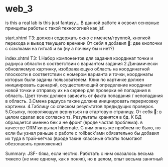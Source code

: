 # web_3
is this a real lab is this just fantasy...
В данной работе я освоил основные принципы работы с такой технологией как jsf.

start.xhtml
ТЗ: должен содержать окно с именем/группой, кнопкой перехода и вывод текущего времени
От себя я добавил 👀: две кнопочки с ссылками на гитхаб и вк (ну а почему бы и нет?)

index.xhtml
ТЗ:         1.Набор компонентов для задания координат точки и радиуса области в соответствии с вариантом задания
            2.Динамически обновляемую картинку, изображающую область на координатной плоскости в соответствии с номером варианта и точки, 
            координаты которых были заданы пользователем. Клик по картинке должен инициировать сценарий, осуществляющий определение координат 
            новой точки и отправку их на сервер для проверки её попадания в область. Цвет точек должен зависить от факта попадания / непопадания в область. 
            3.Смена радиуса также должна инициировать перерисовку картинки.
            4.Таблицу со списком результатов предыдущих проверок.
            5.Ссылку, позволяющую вернуться на стартовую страницу.
От себя 👀: в целом сделал все согласно тз. Результаты хранятся в бд. К БД обращается именно бек а не фронт (вроде частая проблема).
            в качестве ORM'ки выпал hibernate. С ним опять же проблем не было, 
            но если бы узнал раньше о работе с rollback'ами обязательно бы добавил их туда в трай-кетчах (вроде такие классные откаты помогают обезопасить приложение)

Summary: JSF- бяка, если честно. Работать с ним оказалось весьма тяжело (не мне одному, как я понял), но в целом, опыт весьма занятный
